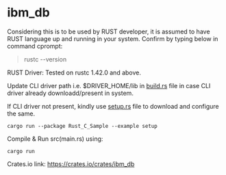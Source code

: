 # ibm_db
Considering this is to be used by RUST developer, it is assumed to have RUST language up and running in your system.
Confirm by typing below in command cprompt:
>rustc --version

RUST Driver:
Tested on rustc 1.42.0 and above.

Update CLI driver path i.e. $DRIVER_HOME/lib in [build.rs](build.rs) file in case CLI driver already downloadd/present in system.

If CLI driver not present, kindly use [setup.rs](examples/setup.rs) file to download and configure the same.

```
cargo run --package Rust_C_Sample --example setup

```

Compile & Run src(main.rs) using:

```
cargo run

```


Crates.io link: https://crates.io/crates/ibm_db